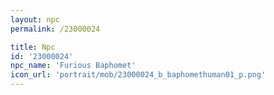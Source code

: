 ```yaml
---
layout: npc
permalink: /23000024

title: Npc
id: '23000024'
npc_name: 'Furious Baphomet'
icon_url: 'portrait/mob/23000024_b_baphomethuman01_p.png'
---
```


